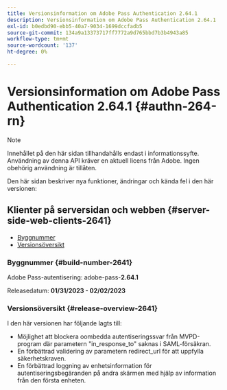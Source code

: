 ```yaml
---
title: Versionsinformation om Adobe Pass Authentication 2.64.1
description: Versionsinformation om Adobe Pass Authentication 2.64.1
exl-id: b0edbd90-ebb5-40a7-9034-1699dccfadb5
source-git-commit: 134a9a13373717ff7772a9d765bbd7b3b4943a85
workflow-type: tm+mt
source-wordcount: '137'
ht-degree: 0%

---
```


# Versionsinformation om Adobe Pass Authentication 2.64.1 {#authn-264-rn}

>[!NOTE]
>
>Innehållet på den här sidan tillhandahålls endast i informationssyfte. Användning av denna API kräver en aktuell licens från Adobe. Ingen obehörig användning är tillåten.

Den här sidan beskriver nya funktioner, ändringar och kända fel i den här versionen:

## Klienter på serversidan och webben {#server-side-web-clients-2641}

* [Byggnummer](#build-number-2641)
* [Versionsöversikt](#release-overview-2641)

### Byggnummer {#build-number-2641}

Adobe Pass-autentisering: adobe-pass-**2.64.1**

Releasedatum: **01/31/2023 - 02/02/2023**

### Versionsöversikt {#release-overview-2641}

I den här versionen har följande lagts till:

* Möjlighet att blockera oombedda autentiseringssvar från MVPD-program där parametern &quot;in_response_to&quot; saknas i SAML-försäkran.
* En förbättrad validering av parametern redirect_url för att uppfylla säkerhetskraven.
* En förbättrad loggning av enhetsinformation för autentiseringsbegäranden på andra skärmen med hjälp av information från den första enheten.
